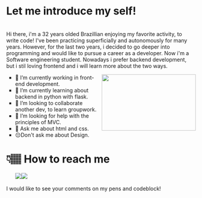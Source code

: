 <div>
<p>
<h1>Let me introduce my self!</h1><br>
Hi there, i'm a 32 years olded Brazillian enjoying my favorite activity, to write code! I've been practicing superficially and autonomously for many years. However, for the last two years, i decided to go deeper into programming and would like to pursue a career as a developer. Now i'm a Software engineering student.
Nowadays i prefer backend development, but i stil loving frontend and i will learn more about the two ways.
</p>
<img style="width:250px; height:150px; float:right;" src="https://media0.giphy.com/media/PiQejEf31116URju4V/giphy.gif">

<ul style="list-style:square;">

<li>
🔭 I’m currently working in front-end development.
</li>
<li>
🌱 I’m currently learning about backend in python with flask.
</li>
<li>
👯 I’m looking to collaborate another dev, to learn groupwork.
</li>
<li>
🤔 I’m looking for help with the principles of MVC.
</li>
<li>
💬 Ask me about html and css.
</li>
<li>
 😔Don't ask me about Design.
 </li>
</ul>

</div>


# 👇🏽 How to reach me


<!-- <ul style="list-style:none;display:flex;justify-content:space-around; flex-wrap:wrap;">
Telegram
<li>
<a href="https://t.me/thyezoliveira">
<img src="https://img.shields.io/badge/Telegram-2CA5E0?style=for-the-badge&logo=telegram&logoColor=white">
</a>
</li>
<li>
<a href="https://www.instagram.com/thyezoliveira/">
<img src="https://img.shields.io/badge/Instagram-E4405F?style=for-the-badge&logo=instagram&logoColor=white">
</a>
</li>
<li>
<a href="https://twitter.com/thyezoliveira">
<img src="https://img.shields.io/badge/Twitter-1DA1F2?style=for-the-badge&logo=twitter&logoColor=white">
</a>
</li> -->
  
<!-- LinkedIn -->
<ul style='list-style-type:none;display:flex'>
<li>
<a href="https://www.linkedin.com/in/thyezoliveira/">
<img src="https://img.shields.io/badge/LinkedIn-0077B5?style=for-the-badge&logo=linkedin&logoColor=white">
</a>
</li>
<!-- Codepen -->
<li>
<a href="https://codepen.io/thyezoliveiramonteiro">
<img src="https://img.shields.io/badge/Codepen-000000?style=for-the-badge&logo=codepen&logoColor=white">
</a>
</li>

</ul>

<p >I would like to see your comments on my pens and codeblock!</p>
